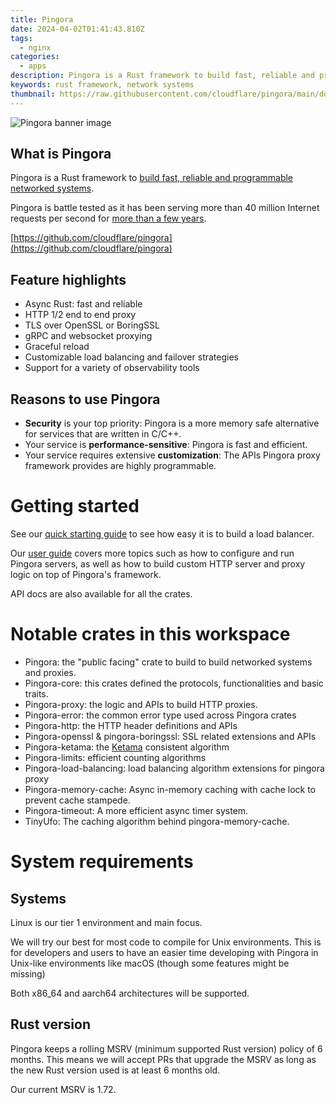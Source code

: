 ```yaml
---
title: Pingora
date: 2024-04-02T01:41:43.810Z
tags: 
  - nginx
categories: 
  - apps
description: Pingora is a Rust framework to build fast, reliable and programmable networked systems.
keywords: rust framework, network systems
thumbnail: https://raw.githubusercontent.com/cloudflare/pingora/main/docs/assets/pingora_banner.png
---
```


![Pingora banner image](https://raw.githubusercontent.com/cloudflare/pingora/main/docs/assets/pingora_banner.png)

## What is Pingora

Pingora is a Rust framework to [build fast, reliable and programmable networked systems](https://blog.cloudflare.com/pingora-open-source).

Pingora is battle tested as it has been serving more than 40 million Internet requests per second for [more than a few years](https://blog.cloudflare.com/how-we-built-pingora-the-proxy-that-connects-cloudflare-to-the-internet).

[https://github.com/cloudflare/pingora](https://github.com/cloudflare/pingora)

## Feature highlights

* Async Rust: fast and reliable
* HTTP 1/2 end to end proxy
* TLS over OpenSSL or BoringSSL
* gRPC and websocket proxying
* Graceful reload
* Customizable load balancing and failover strategies
* Support for a variety of observability tools

## Reasons to use Pingora

* **Security** is your top priority: Pingora is a more memory safe alternative for services that are written in C/C++.
* Your service is **performance-sensitive**: Pingora is fast and efficient.
* Your service requires extensive **customization**: The APIs Pingora proxy framework provides are highly programmable.

# Getting started

See our [quick starting guide](https://github.com/cloudflare/pingora/blob/main/docs/quick_start.md) to see how easy it is to build a load balancer.

Our [user guide](https://github.com/cloudflare/pingora/blob/main/docs/user_guide/index.md) covers more topics such as how to configure and run Pingora servers, as well as how to build custom HTTP server and proxy logic on top of Pingora's framework.

API docs are also available for all the crates.

# Notable crates in this workspace

* Pingora: the "public facing" crate to build to build networked systems and proxies.
* Pingora-core: this crates defined the protocols, functionalities and basic traits.
* Pingora-proxy: the logic and APIs to build HTTP proxies.
* Pingora-error: the common error type used across Pingora crates
* Pingora-http: the HTTP header definitions and APIs
* Pingora-openssl & pingora-boringssl: SSL related extensions and APIs
* Pingora-ketama: the [Ketama](https://github.com/RJ/ketama) consistent algorithm
* Pingora-limits: efficient counting algorithms
* Pingora-load-balancing: load balancing algorithm extensions for pingora proxy
* Pingora-memory-cache: Async in-memory caching with cache lock to prevent cache stampede.
* Pingora-timeout: A more efficient async timer system.
* TinyUfo: The caching algorithm behind pingora-memory-cache.

# System requirements

## Systems

Linux is our tier 1 environment and main focus.

We will try our best for most code to compile for Unix environments. This is for developers and users to have an easier time developing with Pingora in Unix-like environments like macOS (though some features might be missing)

Both x86_64 and aarch64 architectures will be supported.

## Rust version

Pingora keeps a rolling MSRV (minimum supported Rust version) policy of 6 months. This means we will accept PRs that upgrade the MSRV as long as the new Rust version used is at least 6 months old.

Our current MSRV is 1.72.
